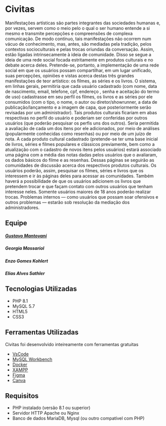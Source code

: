 # Civitas

Manifestações artísticas são partes integrantes das sociedades humanas e, por vezes, servem como o meio pelo o qual o ser humano entende a si mesmo e transmite percepções e compreensões de complexa comunicação. De modo contínuo, tais manifestações não ocorrem num vácuo de conhecimento, mas, antes, são mediadas pela tradição, pelos contextos socioculturais e pelas trocas oriundas da conversação. Assim, estão ligadas intrinsecamente à ideia de comunidade. Disso se segue a ideia de uma rede social focada estritamente em produtos culturais e no debate acerca deles. Pretende-se, portanto, a implementação de uma rede social em que os usuários possam compartilhar, em um lugar unificado, suas percepções, opiniões e vistas acerca destas três grandes manifestações de teor artístico: os filmes, as séries e os livros. O sistema, em linhas gerais, permitiria que cada usuário cadastrado (com nome, data de nascimento, email, telefone, cpf, endereço , senha e aceitação do termo de uso) cadastrasse em seu perfil os filmes, os livros e as séries por ele consumidos (com o tipo, o nome, o autor ou diretor/showrunner, a data de publicação/lançamento e a imagem de capa, que posteriormente serão revisadas por um administrador). Tais produtos culturais ficariam em abas respectivas no perfil do usuário e poderiam ser conferidas por outros usuários (que poderão pesquisar os perfis uns dos outros). Seria permitida a avaliação de cada um dos itens por ele adicionados, por meio de análises (popularmente conhecidas como resenhas) ou por meio de um juízo de nota. A cada produto cultural cadastrado (pretende-se ter uma base inicial de livros, séries e filmes populares e clássicos previamente, bem como a atualização com o cadastro de novos itens pelos usuários) estará associado uma página com a média das notas dadas pelos usuários que o avaliaram, os dados básicos do filme e as resenhas. Dessas páginas se seguirão as comunidades de discussão acerca dos respectivos produtos culturais. Os usuários poderão, assim, pesquisar os filmes, séries e livros que os interessem e ir às páginas deles para acessar as comunidades. Também haverá a possibilidade de que os usuários adicionem os livros que pretendem trocar e que façam contato com outros usuários que tenham interesse neles. Somente usuários maiores de 18 anos poderão realizar trocas. Problemas internos — como usuários que possam soar ofensivos e outros problemas — estarão sob resolução da mediação dos administradores.

## Equipe
##### [Gustavo Mantovani](https://github.com/GustaMantovani)
##### Georgia Massariol
##### Enzo Gomes Kohlert
##### Elias Alves Sathler

## Tecnologias Utilizadas

- PHP 8.1
- MySQL 5.7
- HTML5
- CSS3

## Ferramentas Utilizadas
Civitas foi desenvolvido inteireamente com ferramentas gratuitas
- [VsCode](https://code.visualstudio.com/)
- [MySQL Workbench](https://www.mysql.com/products/workbench/)
- [Docker](https://www.docker.com/)
- [XAMPP](https://www.apachefriends.org/pt_br/index.html)
- [Figma](https://www.figma.com/)
- [Canva](https://www.canva.com/pt_br/)


## Requisitos

- PHP instalado (versão 8.1 ou superior)
- Servidor HTTP Apache ou Nginx
- Banco de dados MariaDB, Mysql (ou outro compatível com PHP)
